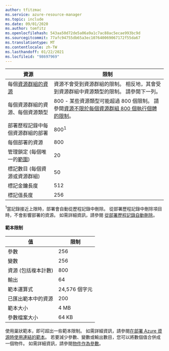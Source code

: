 ```yaml
---
author: tfitzmac
ms.service: azure-resource-manager
ms.topic: include
ms.date: 09/01/2020
ms.author: tomfitz
ms.openlocfilehash: 543aa50d72de5a06a9a1c7ac88ac5ecae993bc9d
ms.sourcegitcommit: 77afc94755db65a3ec107640069067172f55da67
ms.translationtype: MT
ms.contentlocale: zh-TW
ms.lasthandoff: 01/22/2021
ms.locfileid: "98697969"
---
```

| 資源 | 限制 |
| --- | --- |
| 每個[資源群組的資源](../articles/azure-resource-manager/management/overview.md#resource-groups) | 資源不會受到資源群組的限制。 相反地，其會受到資源群組中資源類型的限制。 請參閱下一列。 |
| 每個資源群組的資源、每個資源類型 |800 - 某些資源類型可能超過 800 個限制。 請參閱[資源不限於每個資源群組 800 個執行個體的限制](../articles/azure-resource-manager/management/resources-without-resource-group-limit.md)。 |
| 部署歷程記錄中每個資源群組的部署 |800<sup>1</sup> |
| 每個部署的資源 |800 |
| 管理鎖定 (每個唯一的[範圍](../articles/azure-resource-manager/management/overview.md#understand-scope))  |20 |
| 標記數目 (每個資源或資源群組) |50 |
| 標記金鑰長度 |512 |
| 標記值長度 |256 |

<sup>1</sup>當記錄接近上限時，部署會自動從歷程記錄中刪除。 從部署歷程記錄中刪除項目時，不會影響部署的資源。 如需詳細資訊，請參閱 [從部署歷程記錄自動刪除](../articles/azure-resource-manager/templates/deployment-history-deletions.md)。

#### <a name="template-limits"></a>範本限制

| 值 | 限制 |
| --- | --- |
| 參數 |256 |
| 變數 |256 |
| 資源 (包括複本計數) |800 |
| 輸出 |64 |
| 範本運算式 |24,576 個字元 |
| 已匯出範本中的資源 |200 |
| 範本大小 |4 MB |
| 參數檔案大小 |64 KB |

使用巢狀範本，即可超出一些範本限制。 如需詳細資訊，請參閱[在部署 Azure 資源時使用連結的範本](../articles/azure-resource-manager/templates/linked-templates.md)。 若要減少參數、變數或輸出數目，您可以將數個值合併成一個物件。 如需詳細資訊，請參閱[物件作為參數](/azure/architecture/guide/azure-resource-manager/advanced-templates/objects-as-parameters)。